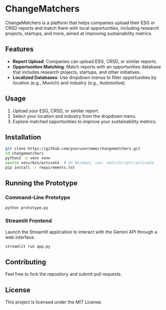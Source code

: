 # ChangeMatchers
ChangeMatchers is a platform that helps companies upload their ESG or CRSD reports and match them with local opportunities, including research projects, startups, and more, aimed at improving sustainability metrics.

## Features
- **Report Upload**: Companies can upload ESG, CRSD, or similar reports.
- **Opportunities Matching**: Match reports with an opportunities database that includes research projects, startups, and other initiatives.
- **Localized Databases**: Use dropdown menus to filter opportunities by location (e.g., Munich) and industry (e.g., Automotive).

## Usage
1. Upload your ESG, CRSD, or similar report.
2. Select your location and industry from the dropdown menu.
3. Explore matched opportunities to improve your sustainability metrics.

## Installation
```bash
git clone https://github.com/yourusername/changematchers.git
cd changematchers
python3 -m venv venv
source venv/bin/activate  # On Windows, use: venv\Scripts\activate
pip install -r requirements.txt
```

## Running the Prototype

### **Command-Line Prototype**
```bash
python prototype.py
```

### **Streamlit Frontend**
Launch the Streamlit application to interact with the Gemini API through a web interface.
```bash
streamlit run app.py
```

## Contributing
Feel free to fork the repository and submit pull requests.

## License
This project is licensed under the MIT License.
